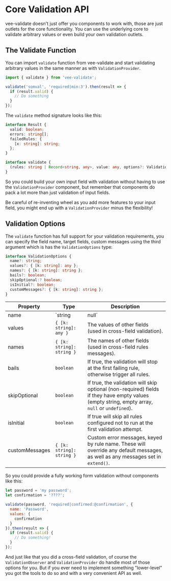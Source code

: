 # Core Validation API

vee-validate doesn't just offer you components to work with, those are just outlets for the core functionality. You can use the underlying core to validate arbitrary values or even build your own validation outlets.

## The Validate Function

You can import `validate` function from vee-validate and start validating arbitrary values in the same manner as with `ValidationProvider`.

```js
import { validate } from 'vee-validate';

validate('somval', 'required|min:3').then(result => {
  if (result.valid) {
    // Do something
  }
});
```

The `validate` method signature looks like this:

```ts
interface Result {
  valid: boolean;
  errors: string[];
  failedRules: {
    [x: string]: string;
  };
}

interface validate {
  (rules: string | Record<string, any>, value: any, options?: ValidationOptions): Result;
}
```

So you could build your own input field with validation without having to use the `ValidationProvider` component, but remember that components do pack a lot more than just validation of input fields.

Be careful of re-inventing wheel as you add more features to your input field, you might end up with a `ValidationProvider` minus the flexibility!

## Validation Options

The `validate` function has full support for your validation requirements, you can specify the field name, target fields, custom messages using the third argument which is has the `ValidationOptions` type:

```ts
interface ValidationOptions {
  name?: string;
  values?: { [k: string]: any };
  names?: { [k: string]: string };
  bails?: boolean;
  skipOptional:? boolean;
  isInitial?: boolean;
  customMessages?: { [k: string]: string };
}
```

| Property       | Type                      | Description                                                                                                                                    |
| -------------- | ------------------------- | ---------------------------------------------------------------------------------------------------------------------------------------------- |
| name           | `string | null`           | The name of the field to be validate (will be used for error messages).                                                                        |
| values         | `{ [k: string]: any }`    | The values of other fields (used in cross-field validation).                                                                                   |
| names          | `{ [k: string]: string }` | The names of other fields (used in cross-field rules messages).                                                                                |
| bails          | `boolean`                 | If true, the validation will stop at the first failing rule, otherwise trigger all rules.                                                      |
| skipOptional   | `boolean`                 | If true, the validation will skip optional (non-required) fields if they have empty values (empty string, empty array, `null` or `undefined`). |
| isInitial      | `boolean`                 | If true will skip all rules configured not to run at the first validation attempt.                                                             |
| customMessages | `{ [k: string]: string }` | Custom error messages, keyed by rule name. These will override any default messages, as well as any messages set in `extend()`.                |

So you could provide a fully working form validation without components like this:

```js
let password = 'my password';
let confirmation = '????';

validate(password, 'required|confirmed:@confirmation', {
  name: 'Password',
  values: {
    confirmation
  }
}).then(result => {
  if (result.valid) {
    // Do something!
  }
});
```

And just like that you did a cross-field validation, of course the `ValidationObserver` and `ValidationProvider` do handle most of those options for you. But if you ever need to implement something "lower-level" you got the tools to do so and with a very convenient API as well.

